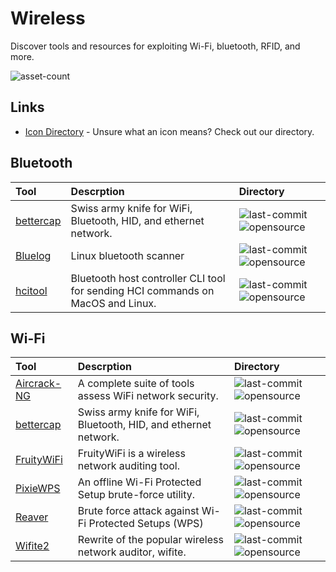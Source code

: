 # Wireless

Discover tools and resources for exploiting Wi-Fi, bluetooth, RFID, and more.

![asset-count](https://img.shields.io/badge/Tools%20%26%20Resources%20Availalbe-9-947cb0?style=for-the-badge)

## Links <!-- {docsify-ignore} -->

- [Icon Directory](../ICONS.md) - Unsure what an icon means? Check out our directory.

## Bluetooth

| Tool | Descrption | Directory |
| :--- | :--- | :--- |
| [bettercap](https://github.com/bettercap/bettercap) | Swiss army knife for WiFi, Bluetooth, HID, and ethernet network. | ![last-commit](https://img.shields.io/github/last-commit/bettercap/bettercap?color=947cb0&style=flat-square) ![opensource](https://raw.githubusercontent.com/InfosecHouse/InfosecHouse/main/icons/opensource.png) |
| [Bluelog](https://github.com/MS3FGX/Bluelog) | Linux bluetooth scanner | ![last-commit](https://img.shields.io/github/last-commit/MS3FGX/Bluelog?color=947cb0&style=flat-square) ![opensource](https://raw.githubusercontent.com/InfosecHouse/InfosecHouse/main/icons/opensource.png) |
| [hcitool](https://github.com/MillerTechnologyPeru/hcitool) | Bluetooth host controller CLI tool for sending HCI commands on MacOS and Linux. | ![last-commit](https://img.shields.io/github/last-commit/MillerTechnologyPeru/hcitool?color=947cb0&style=flat-square) ![opensource](https://raw.githubusercontent.com/InfosecHouse/InfosecHouse/main/icons/opensource.png) |

## Wi-Fi

| Tool | Descrption | Directory |
| :--- | :--- | :--- |
| [Aircrack-NG](https://github.com/aircrack-ng/aircrack-ng) | A complete suite of tools assess WiFi network security. | ![last-commit](https://img.shields.io/github/last-commit/aircrack-ng/aircrack-ng?color=947cb0&style=flat-square) ![opensource](https://raw.githubusercontent.com/InfosecHouse/InfosecHouse/main/icons/opensource.png) |
| [bettercap](https://github.com/bettercap/bettercap) | Swiss army knife for WiFi, Bluetooth, HID, and ethernet network. | ![last-commit](https://img.shields.io/github/last-commit/bettercap/bettercap?color=947cb0&style=flat-square) ![opensource](https://raw.githubusercontent.com/InfosecHouse/InfosecHouse/main/icons/opensource.png) |
| [FruityWiFi](https://github.com/xtr4nge/FruityWifi) | FruityWiFi is a wireless network auditing tool. | ![last-commit](https://img.shields.io/github/last-commit/xtr4nge/FruityWifi?color=947cb0&style=flat-square) ![opensource](https://raw.githubusercontent.com/InfosecHouse/InfosecHouse/main/icons/opensource.png) |
| [PixieWPS](https://github.com/wiire-a/pixiewps) | An offline Wi-Fi Protected Setup brute-force utility. | ![last-commit](https://img.shields.io/github/last-commit/wiire-a/pixiewps?color=947cb0&style=flat-square) ![opensource](https://raw.githubusercontent.com/InfosecHouse/InfosecHouse/main/icons/opensource.png) |
| [Reaver](https://github.com/t6x/reaver-wps-fork-t6x) | Brute force attack against  Wi-Fi Protected Setups \(WPS\) | ![last-commit](https://img.shields.io/github/last-commit/t6x/reaver-wps-fork-t6x?color=947cb0&style=flat-square) ![opensource](https://raw.githubusercontent.com/InfosecHouse/InfosecHouse/main/icons/opensource.png) |
| [Wifite2](https://github.com/derv82/wifite2) | Rewrite of the popular wireless network auditor, wifite. | ![last-commit](https://img.shields.io/github/last-commit/derv82/wifite2?color=947cb0&style=flat-square) ![opensource](https://raw.githubusercontent.com/InfosecHouse/InfosecHouse/main/icons/opensource.png) |
